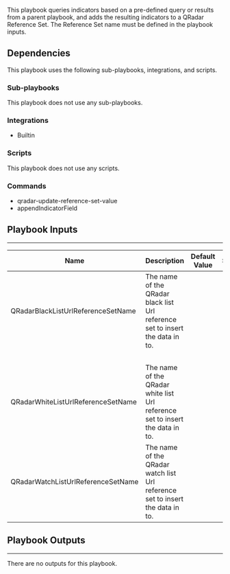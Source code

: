 This playbook queries indicators based on a pre-defined query or results from a parent playbook, and adds the resulting indicators to a QRadar Reference Set. The Reference Set name must be defined in the playbook inputs.

## Dependencies
This playbook uses the following sub-playbooks, integrations, and scripts.

### Sub-playbooks
This playbook does not use any sub-playbooks.

### Integrations
* Builtin

### Scripts
This playbook does not use any scripts.

### Commands
* qradar-update-reference-set-value
* appendIndicatorField

## Playbook Inputs
---

| **Name** | **Description** | **Default Value** | **Source** | **Required** |
| --- | --- | --- | --- | --- |
| QRadarBlackListUrlReferenceSetName | The name of the QRadar black list Url reference set to insert the data in to. |  |  | Optional |
|  |  |  |  | Optional |
| QRadarWhiteListUrlReferenceSetName | The name of the QRadar white list Url reference set to insert the data in to. |  |  | Optional |
| QRadarWatchListUrlReferenceSetName | The name of the QRadar watch list Url reference set to insert the data in to. |  |  | Optional |

## Playbook Outputs
---
There are no outputs for this playbook.

<!-- Playbook PNG image comes here -->